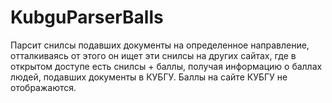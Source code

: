 # KubguParserBalls
Парсит снилсы подавших документы на определенное направление, отталкиваясь от этого он ищет эти снилсы на других сайтах, где в открытом доступе есть снилсы + баллы, получая информацию о баллах людей, подавших документы в КУБГУ. Баллы на сайте КУБГУ не отображаются.

